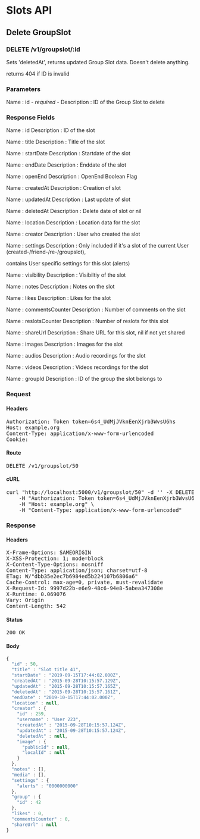 # Slots API

## Delete GroupSlot

### DELETE /v1/groupslot/:id

Sets &#39;deletedAt&#39;, returns updated Group Slot data. Doesn&#39;t delete anything.

returns 404 if ID is invalid

### Parameters

Name : id *- required -*
Description : ID of the Group Slot to delete


### Response Fields

Name : id
Description : ID of the slot

Name : title
Description : Title of the slot

Name : startDate
Description : Startdate of the slot

Name : endDate
Description : Enddate of the slot

Name : openEnd
Description : OpenEnd Boolean Flag

Name : createdAt
Description : Creation of slot

Name : updatedAt
Description : Last update of slot

Name : deletedAt
Description : Delete date of slot or nil

Name : location
Description : Location data for the slot

Name : creator
Description : User who created the slot

Name : settings
Description : Only included if it&#39;s a slot of the current User (created-/friend-/re-/groupslot),

contains User specific settings for this slot (alerts)

Name : visibility
Description : Visibiltiy of the slot

Name : notes
Description : Notes on the slot

Name : likes
Description : Likes for the slot

Name : commentsCounter
Description : Number of comments on the slot

Name : reslotsCounter
Description : Number of reslots for this slot

Name : shareUrl
Description : Share URL for this slot, nil if not yet shared

Name : images
Description : Images for the slot

Name : audios
Description : Audio recordings for the slot

Name : videos
Description : Videos recordings for the slot

Name : groupId
Description : ID of the group the slot belongs to

### Request

#### Headers

<pre>Authorization: Token token=6s4_UdMjJVknEenXjrb3WvsU6hs
Host: example.org
Content-Type: application/x-www-form-urlencoded
Cookie: </pre>

#### Route

<pre>DELETE /v1/groupslot/50</pre>

#### cURL

<pre class="request">curl &quot;http://localhost:5000/v1/groupslot/50&quot; -d &#39;&#39; -X DELETE \
	-H &quot;Authorization: Token token=6s4_UdMjJVknEenXjrb3WvsU6hs&quot; \
	-H &quot;Host: example.org&quot; \
	-H &quot;Content-Type: application/x-www-form-urlencoded&quot;</pre>

### Response

#### Headers

<pre>X-Frame-Options: SAMEORIGIN
X-XSS-Protection: 1; mode=block
X-Content-Type-Options: nosniff
Content-Type: application/json; charset=utf-8
ETag: W/&quot;dbb35e2ec7b6984ed5b224107b6806a6&quot;
Cache-Control: max-age=0, private, must-revalidate
X-Request-Id: 9997d22b-e6e9-48c6-94e8-5abea347308e
X-Runtime: 0.069076
Vary: Origin
Content-Length: 542</pre>

#### Status

<pre>200 OK</pre>

#### Body

```javascript
{
  "id" : 50,
  "title" : "Slot title 41",
  "startDate" : "2019-09-15T17:44:02.000Z",
  "createdAt" : "2015-09-28T10:15:57.129Z",
  "updatedAt" : "2015-09-28T10:15:57.165Z",
  "deletedAt" : "2015-09-28T10:15:57.161Z",
  "endDate" : "2019-10-15T17:44:02.000Z",
  "location" : null,
  "creator" : {
    "id" : 259,
    "username" : "User 223",
    "createdAt" : "2015-09-28T10:15:57.124Z",
    "updatedAt" : "2015-09-28T10:15:57.124Z",
    "deletedAt" : null,
    "image" : {
      "publicId" : null,
      "localId" : null
    }
  },
  "notes" : [],
  "media" : [],
  "settings" : {
    "alerts" : "0000000000"
  },
  "group" : {
    "id" : 42
  },
  "likes" : 0,
  "commentsCounter" : 0,
  "shareUrl" : null
}
```
